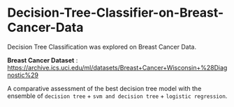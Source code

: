 # Decision-Tree-Classifier-on-Breast-Cancer-Data
Decision Tree Classification was explored on Breast Cancer Data.

**Breast Cancer Dataset** : https://archive.ics.uci.edu/ml/datasets/Breast+Cancer+Wisconsin+%28Diagnostic%29 

A comparative assessment of the best decision tree model with the ensemble of `decision tree` + `svm and decision tree` + `logistic regression`.

